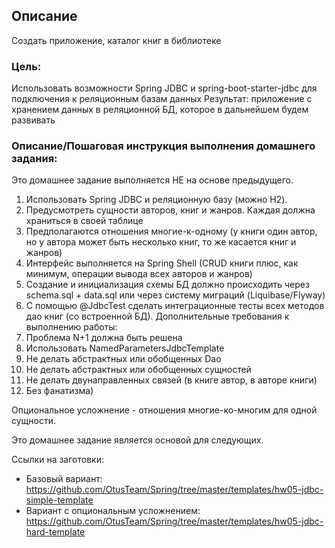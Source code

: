 ## Описание

Создать приложение, каталог книг в библиотеке

### Цель:

Использовать возможности Spring JDBC и spring-boot-starter-jdbc для подключения к реляционным базам данных
Результат: приложение с хранением данных в реляционной БД, которое в дальнейшем будем развивать

### Описание/Пошаговая инструкция выполнения домашнего задания:

Это домашнее задание выполняется НЕ на основе предыдущего.

1. Использовать Spring JDBC и реляционную базу (можно H2).
2. Предусмотреть сущности авторов, книг и жанров. Каждая должна храниться в своей таблице 
3. Предполагаются отношения многие-к-одному (у книги один автор, но у автора может быть несколько книг, то же касается книг и жанров)
4. Интерфейс выполняется на Spring Shell (CRUD книги плюс, как минимум, операции вывода всех авторов и жанров)
5. Создание и инициализация схемы БД должно происходить через schema.sql + data.sql или через систему миграций (Liquibase/Flyway)
6. С помощью @JdbcTest сделать интеграционные тесты всех методов дао книг (со встроенной БД).
Дополнительные требования к выполнению работы:
7. Проблема N+1 должна быть решена 
8. Использовать NamedParametersJdbcTemplate 
9. Не делать абстрактных или обобщенных Dao 
10. Не делать абстрактных или обобщенных сущностей
11. Не делать двунаправленных связей (в книге автор, в авторе книги)
12. Без фанатизма)

Опциональное усложнение - отношения многие-ко-многим для одной сущности.

Это домашнее задание является основой для следующих.

Ссылки на заготовки:

* Базовый вариант: https://github.com/OtusTeam/Spring/tree/master/templates/hw05-jdbc-simple-template
* Вариант с опциональным усложнением: https://github.com/OtusTeam/Spring/tree/master/templates/hw05-jdbc-hard-template
